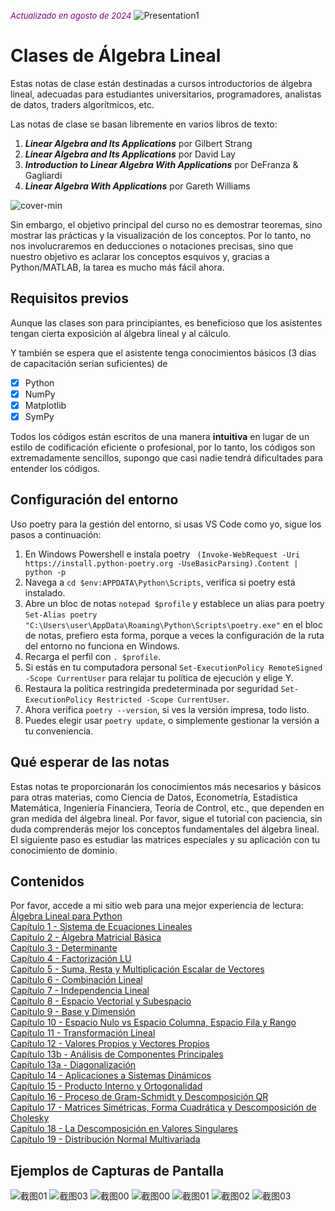 <font color='purple' size=2.5><i>Actualizado en agosto de 2024</i></font>
![Presentation1](https://user-images.githubusercontent.com/59842360/159695863-678be5bc-d146-4340-9592-003ad93241e1.jpg)
# Clases de Álgebra Lineal

Estas notas de clase están destinadas a cursos introductorios de álgebra lineal, adecuadas para estudiantes universitarios, programadores, analistas de datos, traders algorítmicos, etc.

Las notas de clase se basan libremente en varios libros de texto:

1. <b><i>Linear Algebra and Its Applications</i></b> por Gilbert Strang
2. <b><i>Linear Algebra and Its Applications</i></b> por David Lay
3. <b><i>Introduction to Linear Algebra With Applications</i></b> por DeFranza & Gagliardi
4. <b><i>Linear Algebra With Applications</i></b> por Gareth Williams

![cover-min](https://user-images.githubusercontent.com/59842360/83939172-64df6c00-a7e3-11ea-80b1-058af696d5a3.png)

Sin embargo, el objetivo principal del curso no es demostrar teoremas, sino mostrar las prácticas y la visualización de los conceptos. Por lo tanto, no nos involucraremos en deducciones o notaciones precisas, sino que nuestro objetivo es aclarar los conceptos esquivos y, gracias a Python/MATLAB, la tarea es mucho más fácil ahora.

## Requisitos previos
Aunque las clases son para principiantes, es beneficioso que los asistentes tengan cierta exposición al álgebra lineal y al cálculo.

Y también se espera que el asistente tenga conocimientos básicos (3 días de capacitación serían suficientes) de
- [x] Python
- [x] NumPy
- [x] Matplotlib
- [x] SymPy

Todos los códigos están escritos de una manera <b>intuitiva</b> en lugar de un estilo de codificación eficiente o profesional, por lo tanto, los códigos son extremadamente sencillos, supongo que casi nadie tendrá dificultades para entender los códigos.

## Configuración del entorno
Uso poetry para la gestión del entorno, si usas VS Code como yo, sigue los pasos a continuación:
1. En Windows Powershell e instala poetry ``` (Invoke-WebRequest -Uri https://install.python-poetry.org -UseBasicParsing).Content | python -p```
2. Navega a ```cd $env:APPDATA\Python\Scripts```, verifica si poetry está instalado.
3. Abre un bloc de notas ```notepad $profile``` y establece un alias para poetry ```Set-Alias poetry "C:\Users\user\AppData\Roaming\Python\Scripts\poetry.exe"``` en el bloc de notas, prefiero esta forma, porque a veces la configuración de la ruta del entorno no funciona en Windows.
4. Recarga el perfil con ```. $profile```.
5. Si estás en tu computadora personal ```Set-ExecutionPolicy RemoteSigned -Scope CurrentUser``` para relajar tu política de ejecución y elige Y.
6. Restaura la política restringida predeterminada por seguridad ```Set-ExecutionPolicy Restricted -Scope CurrentUser```.
7. Ahora verifica ```poetry --version```, si ves la versión impresa, todo listo.
8. Puedes elegir usar ```poetry update```, o simplemente gestionar la versión a tu conveniencia.

## Qué esperar de las notas
Estas notas te proporcionarán los conocimientos más necesarios y básicos para otras materias, como Ciencia de Datos, Econometría, Estadística Matemática, Ingeniería Financiera, Teoría de Control, etc., que dependen en gran medida del álgebra lineal. Por favor, sigue el tutorial con paciencia, sin duda comprenderás mejor los conceptos fundamentales del álgebra lineal. El siguiente paso es estudiar las matrices especiales y su aplicación con tu conocimiento de dominio.

## Contenidos
Por favor, accede a mi sitio web para una mejor experiencia de lectura: [Álgebra Lineal para Python](https://www.weijiechen.com/linear-algebra-with-python-book/linear-algebra-index.html)<br>
[Capítulo 1 - Sistema de Ecuaciones Lineales](https://www.weijiechen.com/linear-algebra-with-python-book/qmd/Chapter%201%20-%20Linear%20Equation%20System.html)<br>
[Capítulo 2 - Álgebra Matricial Básica](https://www.weijiechen.com/linear-algebra-with-python-book/qmd/Chapter%202%20-%20Basic%20Matrix%20Algebra.html)<br>
[Capítulo 3 - Determinante](https://www.weijiechen.com/linear-algebra-with-python-book/qmd/Chapter%203%20-%20Determinant.html)<br>
[Capítulo 4 - Factorización LU](https://www.weijiechen.com/linear-algebra-with-python-book/qmd/Chapter%204%20-%20LU%20Factorization.html)<br>
[Capítulo 5 - Suma, Resta y Multiplicación Escalar de Vectores](https://www.weijiechen.com/linear-algebra-with-python-book/qmd/Chapter%205%20-%20Vector%20Addition%2C%20Subtraction%20and%20Scalar%20Multiplication.html)<br>
[Capítulo 6 - Combinación Lineal](https://www.weijiechen.com/linear-algebra-with-python-book/qmd/Chapter%206%20-%20Linear%20Combination.html)<br>
[Capítulo 7 - Independencia Lineal](https://www.weijiechen.com/linear-algebra-with-python-book/qmd/Chapter%207%20-%20Linear%20Independence.html)<br>
[Capítulo 8 - Espacio Vectorial y Subespacio](https://www.weijiechen.com/linear-algebra-with-python-book/qmd/Chapter%208%20-%20Vector%20Space%20and%20Subspace.html)<br>
[Capítulo 9 - Base y Dimensión](https://www.weijiechen.com/linear-algebra-with-python-book/qmd/Chapter%209%20-%20Basis%20and%20Dimension.html)<br>
[Capítulo 10 - Espacio Nulo vs Espacio Columna, Espacio Fila y Rango](https://www.weijiechen.com/linear-algebra-with-python-book/qmd/Chapter%2010%20-Null%20Space%20vs%20Col%20Space%2C%20Row%20Space%20and%20Rank.html)<br>
[Capítulo 11 - Transformación Lineal](https://www.weijiechen.com/linear-algebra-with-python-book/qmd/Chapter%2011%20-%20Linear%20Transformation.html)<br>
[Capítulo 12 - Valores Propios y Vectores Propios](https://www.weijiechen.com/linear-algebra-with-python-book/qmd/Chapter%2012%20-%20Eigenvalues%20and%20Eigenvectors.html)<br>
[Capítulo 13b - Análisis de Componentes Principales](https://www.weijiechen.com/linear-algebra-with-python-book/qmd/Chapter%2013b%20-%20Principal%20Component%20Analysis.html)<br>
[Capítulo 13a - Diagonalización](https://www.weijiechen.com/linear-algebra-with-python-book/qmd/Chapter%2013a%20-%20Diagonalization.html)<br>
[Capítulo 14 - Aplicaciones a Sistemas Dinámicos](https://www.weijiechen.com/linear-algebra-with-python-book/qmd/Chapter%2014%20-%20Applications%20to%20Dynamic%20System.html)<br>
[Capítulo 15 - Producto Interno y Ortogonalidad](https://www.weijiechen.com/linear-algebra-with-python-book/qmd/Chapter%2015%20-%20Innear%20Product%20and%20Orthogonality.html)<br>
[Capítulo 16 - Proceso de Gram-Schmidt y Descomposición QR](https://www.weijiechen.com/linear-algebra-with-python-book/qmd/Chapter%2016%20-%20Gram-Schmidt%20Process%20and%20QR%20Decomposition.html)<br>
[Capítulo 17 - Matrices Simétricas, Forma Cuadrática y Descomposición de Cholesky](https://www.weijiechen.com/linear-algebra-with-python-book/qmd/Chapter%2017%20-%20Symmetric%20Matrices%20%2C%20Quadratic%20Form%20and%20Cholesky%20Decomposition.html)<br>
[Capítulo 18 - La Descomposición en Valores Singulares](https://www.weijiechen.com/linear-algebra-with-python-book/qmd/Chapter%2018%20-%20The%20Singular%20Value%20Decomposition.html)<br>
[Capítulo 19 - Distribución Normal Multivariada](https://www.weijiechen.com/linear-algebra-with-python-book/qmd/Chapter%2019%20-%20Multivariate%20Normal%20Distribution.html)<br>

## Ejemplos de Capturas de Pantalla
![截图01](https://user-images.githubusercontent.com/59842360/122352881-6b043e80-cf47-11eb-9ca4-8f52c93c0efa.jpg)
![截图03](https://user-images.githubusercontent.com/59842360/122352926-78212d80-cf47-11eb-9bb4-c33e03b7f085.jpg)
![截图00](https://user-images.githubusercontent.com/59842360/122352940-7b1c1e00-cf47-11eb-9f80-e26454d4baaf.jpg)
![截图00](https://user-images.githubusercontent.com/59842360/126001287-9f8de290-3940-4000-b5db-7b12d8b70005.jpg)
![截图01](https://user-images.githubusercontent.com/59842360/126001290-d342db9f-76eb-41ce-98b2-208075bd4640.jpg)
![截图02](https://user-images.githubusercontent.com/59842360/126001291-5cee0e1b-d02b-4912-9d27-65eaaff13178.jpg)
![截图03](https://user-images.githubusercontent.com/59842360/126001463-0b262316-0032-482e-bb0f-1ccbbd3a2835.jpg)